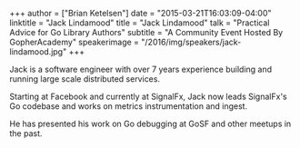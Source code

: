 +++
author = ["Brian Ketelsen"]
date = "2015-03-21T16:03:09-04:00"
linktitle = "Jack Lindamood"
title = "Jack Lindamood"
talk = "Practical Advice for Go Library Authors"
subtitle = "A Community Event Hosted By GopherAcademy"
speakerimage = "/2016/img/speakers/jack-lindamood.jpg"
+++

Jack is a software engineer with over 7 years experience building and running large scale distributed services.

Starting at Facebook and currently at SignalFx, Jack now leads SignalFx's Go codebase and works on metrics instrumentation and ingest.

He has presented his work on Go debugging at GoSF and other meetups in the past.
